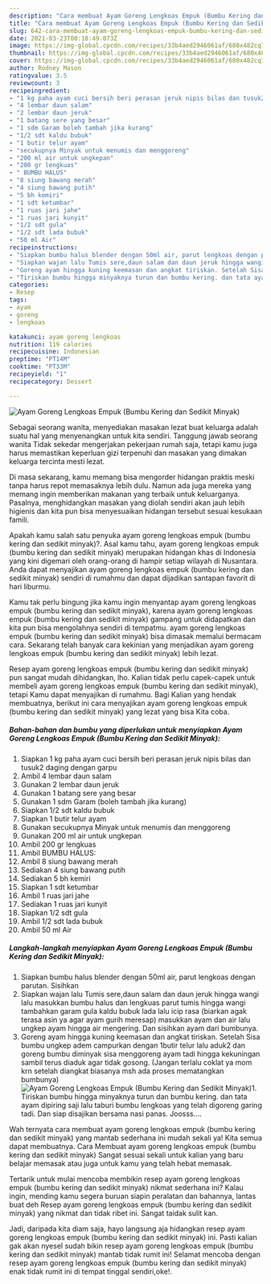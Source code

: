 ```yaml
---
description: "Cara membuat Ayam Goreng Lengkoas Empuk (Bumbu Kering dan Sedikit Minyak) yang enak dan Mudah Dibuat"
title: "Cara membuat Ayam Goreng Lengkoas Empuk (Bumbu Kering dan Sedikit Minyak) yang enak dan Mudah Dibuat"
slug: 642-cara-membuat-ayam-goreng-lengkoas-empuk-bumbu-kering-dan-sedikit-minyak-yang-enak-dan-mudah-dibuat
date: 2021-03-23T00:18:49.073Z
image: https://img-global.cpcdn.com/recipes/33b4aed2946061af/680x482cq70/ayam-goreng-lengkoas-empuk-bumbu-kering-dan-sedikit-minyak-foto-resep-utama.jpg
thumbnail: https://img-global.cpcdn.com/recipes/33b4aed2946061af/680x482cq70/ayam-goreng-lengkoas-empuk-bumbu-kering-dan-sedikit-minyak-foto-resep-utama.jpg
cover: https://img-global.cpcdn.com/recipes/33b4aed2946061af/680x482cq70/ayam-goreng-lengkoas-empuk-bumbu-kering-dan-sedikit-minyak-foto-resep-utama.jpg
author: Rodney Mason
ratingvalue: 3.5
reviewcount: 3
recipeingredient:
- "1 kg paha ayam cuci bersih beri perasan jeruk nipis bilas dan tusuk2 daging dengan garpu"
- "4 lembar daun salam"
- "2 lembar daun jeruk"
- "1 batang sere yang besar"
- "1 sdm Garam boleh tambah jika kurang"
- "1/2 sdt kaldu bubuk"
- "1 butir telur ayam"
- "secukupnya Minyak untuk menumis dan menggoreng"
- "200 ml air untuk ungkepan"
- "200 gr lengkuas"
- " BUMBU HALUS"
- "8 siung bawang merah"
- "4 siung bawang putih"
- "5 bh kemiri"
- "1 sdt ketumbar"
- "1 ruas jari jahe"
- "1 ruas jari kunyit"
- "1/2 sdt gula"
- "1/2 sdt lada bubuk"
- "50 ml Air"
recipeinstructions:
- "Siapkan bumbu halus blender dengan 50ml air, parut lengkoas dengan parutan. Sisihkan"
- "Siapkan wajan lalu Tumis sere,daun salam dan daun jeruk hingga wangi lalu masukkan bumbu halus dan lengkuas parut tumis hingga wangi tambahkan garam gula kaldu bubuk lada lalu icip rasa (biarkan agak terasa asin ya agar ayam gurih meresap) masukkan ayam dan air lalu ungkep ayam hingga air mengering. Dan sisihkan ayam dari bumbunya."
- "Goreng ayam hingga kuning keemasan dan angkat tiriskan. Setelah Sisa bumbu ungkep adem campurkan dengan 1butir telur lalu aduk2 dan goreng bumbu diminyak sisa menggoreng ayam tadi hingga kekuningan sambil terus diaduk agar tidak gosong. (Jangan terlalu coklat ya mom krn setelah diangkat biasanya msh ada proses mematangkan bumbunya)"
- "Tiriskan bumbu hingga minyaknya turun dan bumbu kering. dan tata ayam dipiring saji lalu taburi bumbu lengkoas yang telah digoreng garing tadi. Dan siap disajikan bersama nasi panas. Joosss...."
categories:
- Resep
tags:
- ayam
- goreng
- lengkoas

katakunci: ayam goreng lengkoas 
nutrition: 119 calories
recipecuisine: Indonesian
preptime: "PT14M"
cooktime: "PT33M"
recipeyield: "1"
recipecategory: Dessert

---
```



![Ayam Goreng Lengkoas Empuk (Bumbu Kering dan Sedikit Minyak)](https://img-global.cpcdn.com/recipes/33b4aed2946061af/680x482cq70/ayam-goreng-lengkoas-empuk-bumbu-kering-dan-sedikit-minyak-foto-resep-utama.jpg)

Sebagai seorang wanita, menyediakan masakan lezat buat keluarga adalah suatu hal yang menyenangkan untuk kita sendiri. Tanggung jawab seorang  wanita Tidak sekedar mengerjakan pekerjaan rumah saja, tetapi kamu juga harus memastikan keperluan gizi terpenuhi dan masakan yang dimakan keluarga tercinta mesti lezat.

Di masa  sekarang, kamu memang bisa mengorder hidangan praktis meski tanpa harus repot memasaknya lebih dulu. Namun ada juga mereka yang memang ingin memberikan makanan yang terbaik untuk keluarganya. Pasalnya, menghidangkan masakan yang diolah sendiri akan jauh lebih higienis dan kita pun bisa menyesuaikan hidangan tersebut sesuai kesukaan famili. 



Apakah kamu salah satu penyuka ayam goreng lengkoas empuk (bumbu kering dan sedikit minyak)?. Asal kamu tahu, ayam goreng lengkoas empuk (bumbu kering dan sedikit minyak) merupakan hidangan khas di Indonesia yang kini digemari oleh orang-orang di hampir setiap wilayah di Nusantara. Anda dapat menyajikan ayam goreng lengkoas empuk (bumbu kering dan sedikit minyak) sendiri di rumahmu dan dapat dijadikan santapan favorit di hari liburmu.

Kamu tak perlu bingung jika kamu ingin menyantap ayam goreng lengkoas empuk (bumbu kering dan sedikit minyak), karena ayam goreng lengkoas empuk (bumbu kering dan sedikit minyak) gampang untuk didapatkan dan kita pun bisa mengolahnya sendiri di tempatmu. ayam goreng lengkoas empuk (bumbu kering dan sedikit minyak) bisa dimasak memalui bermacam cara. Sekarang telah banyak cara kekinian yang menjadikan ayam goreng lengkoas empuk (bumbu kering dan sedikit minyak) lebih lezat.

Resep ayam goreng lengkoas empuk (bumbu kering dan sedikit minyak) pun sangat mudah dihidangkan, lho. Kalian tidak perlu capek-capek untuk membeli ayam goreng lengkoas empuk (bumbu kering dan sedikit minyak), tetapi Kamu dapat menyajikan di rumahmu. Bagi Kalian yang hendak membuatnya, berikut ini cara menyajikan ayam goreng lengkoas empuk (bumbu kering dan sedikit minyak) yang lezat yang bisa Kita coba.

<!--inarticleads1-->

##### Bahan-bahan dan bumbu yang diperlukan untuk menyiapkan Ayam Goreng Lengkoas Empuk (Bumbu Kering dan Sedikit Minyak):

1. Siapkan 1 kg paha ayam cuci bersih beri perasan jeruk nipis bilas dan tusuk2 daging dengan garpu
1. Ambil 4 lembar daun salam
1. Gunakan 2 lembar daun jeruk
1. Gunakan 1 batang sere yang besar
1. Gunakan 1 sdm Garam (boleh tambah jika kurang)
1. Siapkan 1/2 sdt kaldu bubuk
1. Siapkan 1 butir telur ayam
1. Gunakan secukupnya Minyak untuk menumis dan menggoreng
1. Gunakan 200 ml air untuk ungkepan
1. Ambil 200 gr lengkuas
1. Ambil  BUMBU HALUS:
1. Ambil 8 siung bawang merah
1. Sediakan 4 siung bawang putih
1. Sediakan 5 bh kemiri
1. Siapkan 1 sdt ketumbar
1. Ambil 1 ruas jari jahe
1. Sediakan 1 ruas jari kunyit
1. Siapkan 1/2 sdt gula
1. Ambil 1/2 sdt lada bubuk
1. Ambil 50 ml Air




<!--inarticleads2-->

##### Langkah-langkah menyiapkan Ayam Goreng Lengkoas Empuk (Bumbu Kering dan Sedikit Minyak):

1. Siapkan bumbu halus blender dengan 50ml air, parut lengkoas dengan parutan. Sisihkan
1. Siapkan wajan lalu Tumis sere,daun salam dan daun jeruk hingga wangi lalu masukkan bumbu halus dan lengkuas parut tumis hingga wangi tambahkan garam gula kaldu bubuk lada lalu icip rasa (biarkan agak terasa asin ya agar ayam gurih meresap) masukkan ayam dan air lalu ungkep ayam hingga air mengering. Dan sisihkan ayam dari bumbunya.
1. Goreng ayam hingga kuning keemasan dan angkat tiriskan. Setelah Sisa bumbu ungkep adem campurkan dengan 1butir telur lalu aduk2 dan goreng bumbu diminyak sisa menggoreng ayam tadi hingga kekuningan sambil terus diaduk agar tidak gosong. (Jangan terlalu coklat ya mom krn setelah diangkat biasanya msh ada proses mematangkan bumbunya)
<img src="//assets-global.cpcdn.com/assets/icons/button_play-2c75c40dde080a61004c1f40b05d8f140eaff45d7e9e6481dc71c63d2e7c4909.png" alt="Ayam Goreng Lengkoas Empuk (Bumbu Kering dan Sedikit Minyak)">1. Tiriskan bumbu hingga minyaknya turun dan bumbu kering. dan tata ayam dipiring saji lalu taburi bumbu lengkoas yang telah digoreng garing tadi. Dan siap disajikan bersama nasi panas. Joosss....




Wah ternyata cara membuat ayam goreng lengkoas empuk (bumbu kering dan sedikit minyak) yang mantab sederhana ini mudah sekali ya! Kita semua dapat membuatnya. Cara Membuat ayam goreng lengkoas empuk (bumbu kering dan sedikit minyak) Sangat sesuai sekali untuk kalian yang baru belajar memasak atau juga untuk kamu yang telah hebat memasak.

Tertarik untuk mulai mencoba membikin resep ayam goreng lengkoas empuk (bumbu kering dan sedikit minyak) nikmat sederhana ini? Kalau ingin, mending kamu segera buruan siapin peralatan dan bahannya, lantas buat deh Resep ayam goreng lengkoas empuk (bumbu kering dan sedikit minyak) yang nikmat dan tidak ribet ini. Sangat taidak sulit kan. 

Jadi, daripada kita diam saja, hayo langsung aja hidangkan resep ayam goreng lengkoas empuk (bumbu kering dan sedikit minyak) ini. Pasti kalian gak akan nyesel sudah bikin resep ayam goreng lengkoas empuk (bumbu kering dan sedikit minyak) mantab tidak rumit ini! Selamat mencoba dengan resep ayam goreng lengkoas empuk (bumbu kering dan sedikit minyak) enak tidak rumit ini di tempat tinggal sendiri,oke!.

